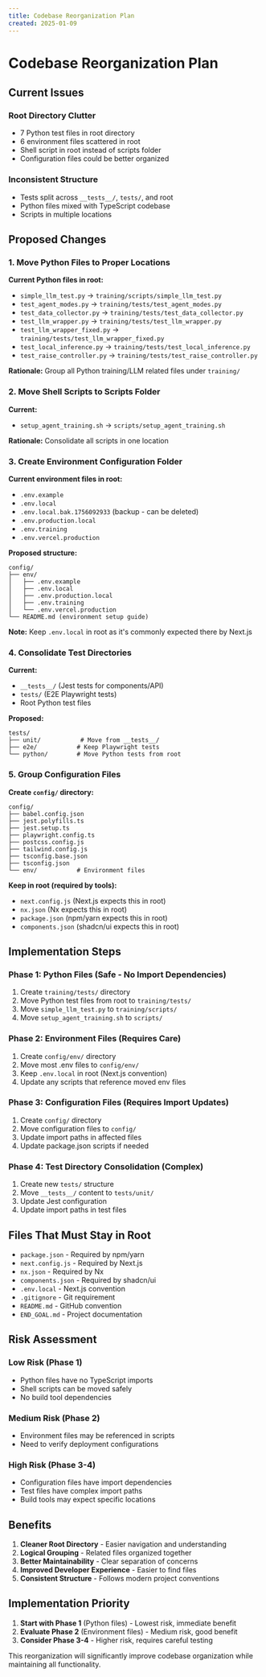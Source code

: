 ```yaml
---
title: Codebase Reorganization Plan
created: 2025-01-09
---
```


# Codebase Reorganization Plan

## Current Issues

### Root Directory Clutter
- 7 Python test files in root directory
- 6 environment files scattered in root
- Shell script in root instead of scripts folder
- Configuration files could be better organized

### Inconsistent Structure
- Tests split across `__tests__/`, `tests/`, and root
- Python files mixed with TypeScript codebase
- Scripts in multiple locations

## Proposed Changes

### 1. Move Python Files to Proper Locations

**Current Python files in root:**
- `simple_llm_test.py` → `training/scripts/simple_llm_test.py`
- `test_agent_modes.py` → `training/tests/test_agent_modes.py`
- `test_data_collector.py` → `training/tests/test_data_collector.py`
- `test_llm_wrapper.py` → `training/tests/test_llm_wrapper.py`
- `test_llm_wrapper_fixed.py` → `training/tests/test_llm_wrapper_fixed.py`
- `test_local_inference.py` → `training/tests/test_local_inference.py`
- `test_raise_controller.py` → `training/tests/test_raise_controller.py`

**Rationale:** Group all Python training/LLM related files under `training/`

### 2. Move Shell Scripts to Scripts Folder

**Current:**
- `setup_agent_training.sh` → `scripts/setup_agent_training.sh`

**Rationale:** Consolidate all scripts in one location

### 3. Create Environment Configuration Folder

**Current environment files in root:**
- `.env.example`
- `.env.local`
- `.env.local.bak.1756092933` (backup - can be deleted)
- `.env.production.local`
- `.env.training`
- `.env.vercel.production`

**Proposed structure:**
```
config/
├── env/
│   ├── .env.example
│   ├── .env.local
│   ├── .env.production.local
│   ├── .env.training
│   └── .env.vercel.production
└── README.md (environment setup guide)
```

**Note:** Keep `.env.local` in root as it's commonly expected there by Next.js

### 4. Consolidate Test Directories

**Current:**
- `__tests__/` (Jest tests for components/API)
- `tests/` (E2E Playwright tests)
- Root Python test files

**Proposed:**
```
tests/
├── unit/           # Move from __tests__/
├── e2e/           # Keep Playwright tests
└── python/        # Move Python tests from root
```

### 5. Group Configuration Files

**Create `config/` directory:**
```
config/
├── babel.config.json
├── jest.polyfills.ts
├── jest.setup.ts
├── playwright.config.ts
├── postcss.config.js
├── tailwind.config.js
├── tsconfig.base.json
├── tsconfig.json
└── env/           # Environment files
```

**Keep in root (required by tools):**
- `next.config.js` (Next.js expects this in root)
- `nx.json` (Nx expects this in root)
- `package.json` (npm/yarn expects this in root)
- `components.json` (shadcn/ui expects this in root)

## Implementation Steps

### Phase 1: Python Files (Safe - No Import Dependencies)
1. Create `training/tests/` directory
2. Move Python test files from root to `training/tests/`
3. Move `simple_llm_test.py` to `training/scripts/`
4. Move `setup_agent_training.sh` to `scripts/`

### Phase 2: Environment Files (Requires Care)
1. Create `config/env/` directory
2. Move most .env files to `config/env/`
3. Keep `.env.local` in root (Next.js convention)
4. Update any scripts that reference moved env files

### Phase 3: Configuration Files (Requires Import Updates)
1. Create `config/` directory
2. Move configuration files to `config/`
3. Update import paths in affected files
4. Update package.json scripts if needed

### Phase 4: Test Directory Consolidation (Complex)
1. Create new `tests/` structure
2. Move `__tests__/` content to `tests/unit/`
3. Update Jest configuration
4. Update import paths in test files

## Files That Must Stay in Root

- `package.json` - Required by npm/yarn
- `next.config.js` - Required by Next.js
- `nx.json` - Required by Nx
- `components.json` - Required by shadcn/ui
- `.env.local` - Next.js convention
- `.gitignore` - Git requirement
- `README.md` - GitHub convention
- `END_GOAL.md` - Project documentation

## Risk Assessment

### Low Risk (Phase 1)
- Python files have no TypeScript imports
- Shell scripts can be moved safely
- No build tool dependencies

### Medium Risk (Phase 2)
- Environment files may be referenced in scripts
- Need to verify deployment configurations

### High Risk (Phase 3-4)
- Configuration files have import dependencies
- Test files have complex import paths
- Build tools may expect specific locations

## Benefits

1. **Cleaner Root Directory** - Easier navigation and understanding
2. **Logical Grouping** - Related files organized together
3. **Better Maintainability** - Clear separation of concerns
4. **Improved Developer Experience** - Easier to find files
5. **Consistent Structure** - Follows modern project conventions

## Implementation Priority

1. **Start with Phase 1** (Python files) - Lowest risk, immediate benefit
2. **Evaluate Phase 2** (Environment files) - Medium risk, good benefit
3. **Consider Phase 3-4** - Higher risk, requires careful testing

This reorganization will significantly improve codebase organization while maintaining all functionality.
